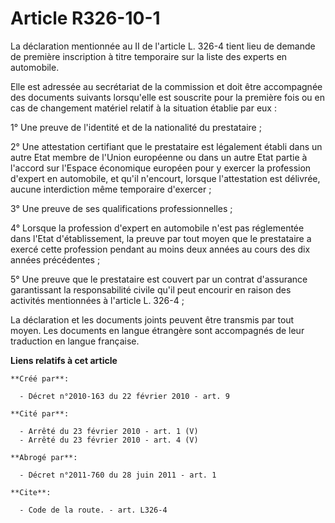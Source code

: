 # Article R326-10-1

La déclaration mentionnée au II de l'article L. 326-4 tient lieu de demande de première inscription à titre temporaire sur la
liste des experts en automobile. 

Elle est adressée au secrétariat de la commission et doit être accompagnée des documents suivants lorsqu'elle est souscrite
pour la première fois ou en cas de changement matériel relatif à la situation établie par eux : 

1° Une preuve de l'identité et de la nationalité du prestataire ; 

2° Une attestation certifiant que le prestataire est légalement établi dans un autre Etat membre de l'Union européenne ou
dans un autre Etat partie à l'accord sur l'Espace économique européen pour y exercer la profession d'expert en automobile, et
qu'il n'encourt, lorsque l'attestation est délivrée, aucune interdiction même temporaire d'exercer ; 

3° Une preuve de ses qualifications professionnelles ; 

4° Lorsque la profession d'expert en automobile n'est pas réglementée dans l'Etat d'établissement, la preuve par tout moyen
que le prestataire a exercé cette profession pendant au moins deux années au cours des dix années précédentes ; 

5° Une preuve que le prestataire est couvert par un contrat d'assurance garantissant la responsabilité civile qu'il peut
encourir en raison des activités mentionnées à l'article L. 326-4 ; 

La déclaration et les documents joints peuvent être transmis par tout moyen. Les documents en langue étrangère sont
accompagnés de leur traduction en langue française.

**Liens relatifs à cet article**

	**Créé par**:

	  - Décret n°2010-163 du 22 février 2010 - art. 9

	**Cité par**:

	  - Arrêté du 23 février 2010 - art. 1 (V)
	  - Arrêté du 23 février 2010 - art. 4 (V)

	**Abrogé par**:

	  - Décret n°2011-760 du 28 juin 2011 - art. 1

	**Cite**:

	  - Code de la route. - art. L326-4
